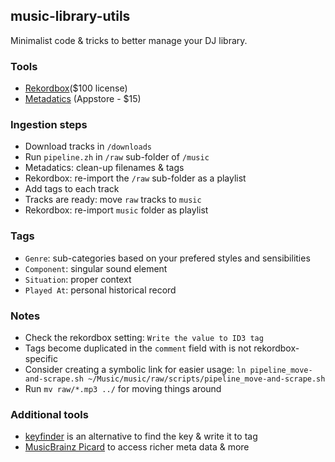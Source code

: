 ## music-library-utils
Minimalist code & tricks to better manage your DJ library.

### Tools
- [Rekordbox](https://rekordbox.com)($100 license)
- [Metadatics](https://apps.apple.com/app/metadatics/id554883654?mt=12) (Appstore - $15)

### Ingestion steps
- Download tracks in `/downloads`
- Run `pipeline.zh` in `/raw` sub-folder of `/music`
- Metadatics: clean-up filenames & tags
- Rekordbox: re-import the `/raw` sub-folder as a playlist 
- Add tags to each track
- Tracks are ready: move `raw` tracks to `music`
- Rekordbox: re-import  `music` folder as playlist

### Tags 
- `Genre`: sub-categories based on your prefered styles and sensibilities
- `Component`: singular sound element  
- `Situation`: proper context
- `Played At`: personal historical record

### Notes
- Check the rekordbox setting: `Write the value to ID3 tag`
- Tags become duplicated in the `comment` field with is not rekordbox-specific
- Consider creating a symbolic link for easier usage: `ln pipeline_move-and-scrape.sh ~/Music/music/raw/scripts/pipeline_move-and-scrape.sh`
- Run `mv raw/*.mp3 ../` for moving things around

### Additional tools
- [keyfinder](http://www.ibrahimshaath.co.uk/keyfinder/) is an alternative to find the key & write it to tag
- [MusicBrainz Picard](https://picard.musicbrainz.org/) to access richer meta data & more